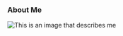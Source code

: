 ### About Me
![This is an image that describes me](https://assets.pokemon.com/assets/cms2/img/pokedex/full/006.png)
